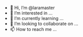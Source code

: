 - 👋 Hi, I’m @laramaster
- 👀 I’m interested in ...
- 🌱 I’m currently learning ...
- 💞️ I’m looking to collaborate on ...
- 📫 How to reach me ...

<!---
laramaster/laramaster is a ✨ special ✨ repository because its `README.md` (this file) appears on your GitHub profile.
You can click the Preview link to take a look at your changes.
--->
